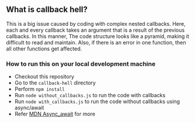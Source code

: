 ## What is callback hell?

This is a big issue caused by coding with complex nested callbacks. Here, each and every callback takes an argument that is a result of the previous callbacks. In this manner, The code structure looks like a pyramid, making it difficult to read and maintain. Also, if there is an error in one function, then all other functions get affected.


### How to run this on your local development machine

* Checkout this repository
* Go to the `callback-hell` directory 
* Perform `npm install`
* Run `node without_callbacks.js` to run the code with callbacks
* Run `node with_callbacks.js` to run the code without callbacks using async/await
* Refer [MDN Async_await](https://developer.mozilla.org/en-US/docs/Learn/JavaScript/Asynchronous/Async_await) for more

